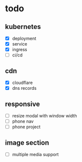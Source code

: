 # todo
## kubernetes
- [x] deployment
- [x] service
- [x] ingress
- [ ] ci/cd

## cdn
- [x] cloudflare
- [x] dns records

## responsive
- [ ] resize modal with window width
- [ ] phone nav
- [ ] phone project

## image section
- [ ] multiple media support
